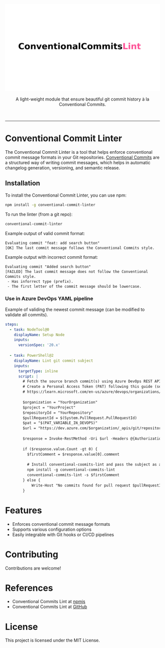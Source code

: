 <div align="center">
	<img src="docs/media/banner.svg" alt="Conventional Commits Lint"/>
	<br>
	<p>A light-weight module that ensure beautiful git commit history à la Conventional Commits.</p>
	<br>
</div>

---



# Conventional Commit Linter

The Conventional Commit Linter is a tool that helps enforce conventional commit message formats in your
Git repositories. [Conventional Commits](https://www.conventionalcommits.org/en/v1.0.0/) are a structured
way of writing commit messages, which helps in
automatic changelog generation, versioning, and semantic release.

## Installation

To install the Conventional Commit Linter, you can use npm:

```bash
npm install -g conventional-commit-linter
```

To run the linter (from a git repo):
```bash
conventional-commit-linter
```

Example output of valid commit format:
```
Evaluating commit "feat: add search button"
[OK] The last commit message follows the Conventional Commits style.
```

Example output with incorrect commit format:
```
Evaluating commit "Added search button"
[FAILED] The last commit message does not follow the Conventional Commits style.
 - Has inforrect type (prefix).
 - The first letter of the commit message should be lowercase.
```


### Use in Azure DevOps YAML pipeline

Example of validing the newest commit message (can be modified to validate all commits).

```yaml
steps:
  - task: NodeTool@0
    displayName: Setup Node
    inputs:
      versionSpec: '20.x'

  - task: PowerShell@2
    displayName: Lint git commit subject
    inputs:
      targetType: inline
      script: |
        # Fetch the source branch commit(s) using Azure DevOps REST API
        # Create a Personal Access Token (PAT) following this guide (set Build (read), Code (Read)),
        # https://learn.microsoft.com/en-us/azure/devops/organizations/accounts/use-personal-access-tokens-to-authenticate?view=azure-devops&tabs=Windows

        $organization = "YourOrganization"
        $project = "YourProject"
        $repositoryId = "YourRepository"
        $pullRequestId = $(System.PullRequest.PullRequestId)
        $pat = "$(PAT_VARIABLE_IN_DEVOPS)"
        $url = "https://dev.azure.com/$organization/_apis/git/repositories/$project/pullRequests/$pullRequestId/commits?api-version=7.1-preview.1"

        $response = Invoke-RestMethod -Uri $url -Headers @{Authorization = "Basic " + [Convert]::ToBase64String([Text.Encoding]::UTF8.GetBytes(":$pat"))}

        if ($response.value.Count -gt 0) {
          $firstComment = $response.value[0].comment

          # Install conventional-coomits-lint and pass the subject as an argument
          npm install -g conventional-commits-lint
          conventional-commits-lint -s $firstComment
        } else {
            Write-Host "No commits found for pull request $pullRequestId"
        }
```

# Features
- Enforces conventional commit message formats
- Supports various configuration options
- Easily integrable with Git hooks or CI/CD pipelines

# Contributing
Contributions are welcome!

# References
- Conventional Commits Lint at [npmjs](https://www.npmjs.com/package/conventional-commits-lint)
- Conventional Commits Lint at [GitHub](https://github.com/the-mikael-johansson/conventional-commits-lint)

# License
This project is licensed under the MIT License.
